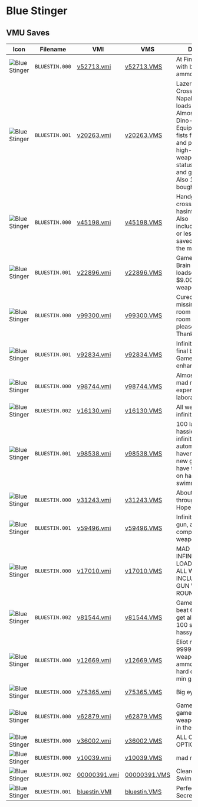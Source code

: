 # Blue Stinger

## VMU Saves

| Icon | Filename | VMI | VMS | Description |
|------|----------|-----|-----|-------------|
| ![Blue Stinger](../icons/BLUESTIN.000.GIF) | `BLUESTIN.000` | [v52713.vmi](v52713.vmi) | [v52713.VMS](v52713.VMS) | At Final Battle Eleit with bazookalots of ammo!  
| ![Blue Stinger](../icons/BLUESTIN.001.GIF) | `BLUESTIN.001` | [v20263.vmi](v20263.vmi) | [v20263.VMS](v20263.VMS) | Lazer, Ray, Crossbow, Acid, Napalm guns with loads of cash. Almost near the Dino-Site. Equippedwith iron fists for short range and plasma gun for high-range weapon.  Cash status: $9.000.000 and going down.  Also 150 lifehooks bought by me.
| ![Blue Stinger](../icons/BLUESTIN.000.GIF) | `BLUESTIN.000` | [v45198.vmi](v45198.vmi) | [v45198.VMS](v45198.VMS) | Handgun & crossbow hasinfinite ammo! Also includes$9.999.999 or less! Game savedfrom inside the market. 
| ![Blue Stinger](../icons/BLUESTIN.001.GIF) | `BLUESTIN.001` | [v22896.vmi](v22896.vmi) | [v22896.VMS](v22896.VMS) | Game savedinside Brain Area with loadsof cash, over $9.000.000! Withall weapons acquired.  
| ![Blue Stinger](../icons/BLUESTIN.000.GIF) | `BLUESTIN.000` | [v99300.vmi](v99300.vmi) | [v99300.VMS](v99300.VMS) | Cured , mad mode , missing key card for room inside clone-room . If you find it please let me know! Thank youu 
| ![Blue Stinger](../icons/BLUESTIN.001.GIF) | `BLUESTIN.001` | [v92834.vmi](v92834.vmi) | [v92834.VMS](v92834.VMS) | Infinite everything final battle. Gameshark enhanced. 
| ![Blue Stinger](../icons/BLUESTIN.000.GIF) | `BLUESTIN.000` | [v98744.vmi](v98744.vmi) | [v98744.VMS](v98744.VMS) | Almost transformed, mad mode, at experiment laboratory. 
| ![Blue Stinger](../icons/BLUESTIN.002.GIF) | `BLUESTIN.002` | [v16130.vmi](v16130.vmi) | [v16130.VMS](v16130.VMS) | All weapons no infinite ammo. 
| ![Blue Stinger](../icons/BLUESTIN.001.GIF) | `BLUESTIN.001` | [v98538.vmi](v98538.vmi) | [v98538.VMS](v98538.VMS) | 100 large & small hassies, all guns, infinite ammo, automatic reload, haven't even started new game, all you have to do is beat it on hard and get swimmer mode. 
| ![Blue Stinger](../icons/BLUESTIN.000.GIF) | `BLUESTIN.000` | [v31243.vmi](v31243.vmi) | [v31243.VMS](v31243.VMS) | About halfway through the game.  Hope it helps! 
| ![Blue Stinger](../icons/BLUESTIN.001.GIF) | `BLUESTIN.001` | [v59496.vmi](v59496.vmi) | [v59496.VMS](v59496.VMS) | Infinite ammo, ray gun, almost completed for all weapons. 
| ![Blue Stinger](../icons/BLUESTIN.000.GIF) | `BLUESTIN.000` | [v17010.vmi](v17010.vmi) | [v17010.VMS](v17010.VMS) | MAD MODE WITH INFINTE HEALTH, A LOAD OF CASH, ALL WEAPONS INCLUDING RAY GUN WITH INFINTE ROUNDS 
| ![Blue Stinger](../icons/BLUESTIN.002.GIF) | `BLUESTIN.002` | [v81544.vmi](v81544.vmi) | [v81544.VMS](v81544.VMS) | Game has been beat 6 times, You get all weapons, 100 small and large hassys. 
| ![Blue Stinger](../icons/BLUESTIN.000.GIF) | `BLUESTIN.000` | [v12669.vmi](v12669.vmi) | [v12669.VMS](v12669.VMS) | Eliot market 1f 999999 cash all weapons and all ammo full health bar hard difficulty 48:23 min game time. 
| ![Blue Stinger](../icons/BLUESTIN.000.GIF) | `BLUESTIN.000` | [v75365.vmi](v75365.vmi) | [v75365.VMS](v75365.VMS) | Big eye mode 
| ![Blue Stinger](../icons/BLUESTIN.000.GIF) | `BLUESTIN.000` | [v62879.vmi](v62879.vmi) | [v62879.VMS](v62879.VMS) | Game cleared.  Start game with all weapons available in the game. 
| ![Blue Stinger](../icons/BLUESTIN.000.GIF) | `BLUESTIN.000` | [v36002.vmi](v36002.vmi) | [v36002.VMS](v36002.VMS) | ALL CLEAR & NEW OPTIONS 
| ![Blue Stinger](../icons/BLUESTIN.000.GIF) | `BLUESTIN.000` | [v10039.vmi](v10039.vmi) | [v10039.VMS](v10039.VMS) | mad mode  
| ![Blue Stinger](../icons/BLUESTIN.002.GIF) | `BLUESTIN.002` | [00000391.vmi](00000391.vmi) | [00000391.VMS](00000391.VMS) | Cleared w/ Swimmer Mode 
| ![Blue Stinger](../icons/BLUESTIN.001.GIF) | `BLUESTIN.001` | [bluestin.VMI](bluestin.VMI) | [bluestin.VMS](bluestin.VMS) | Perfect Save! All Secret Open!

